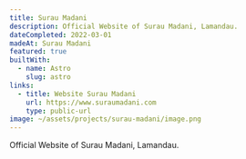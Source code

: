 ```yaml
---
title: Surau Madani
description: Official Website of Surau Madani, Lamandau.
dateCompleted: 2022-03-01
madeAt: Surau Madani
featured: true
builtWith:
  - name: Astro
    slug: astro
links:
  - title: Website Surau Madani
    url: https://www.suraumadani.com
    type: public-url
image: ~/assets/projects/surau-madani/image.png
---
```

Official Website of Surau Madani, Lamandau.
